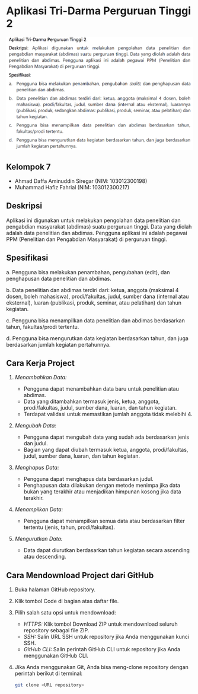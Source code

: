 # Aplikasi Tri-Darma Perguruan Tinggi 2

![Spesifikasi Tugas](./F3A35D29-4420-4DC3-A734-0D46C64DA83F.jpeg)

## Kelompok 7
- Ahmad Daffa Aminuddin Siregar (NIM: 103012300198)
- Muhammad Hafiz Fahrial (NIM: 103012300217)

## Deskripsi
Aplikasi ini digunakan untuk melakukan pengolahan data penelitian dan pengabdian masyarakat (abdimas) suatu perguruan tinggi. Data yang diolah adalah data penelitian dan abdimas. Pengguna aplikasi ini adalah pegawai PPM (Penelitian dan Pengabdian Masyarakat) di perguruan tinggi.


## Spesifikasi

a. Pengguna bisa melakukan penambahan, pengubahan (edit), dan penghapusan data penelitian dan abdimas.

b. Data penelitian dan abdimas terdiri dari: ketua, anggota (maksimal 4 dosen, boleh mahasiswa), prodi/fakultas, judul, sumber dana (internal atau eksternal), luaran (publikasi, produk, seminar, atau pelatihan) dan tahun kegiatan.

c. Pengguna bisa menampilkan data penelitian dan abdimas berdasarkan tahun, fakultas/prodi tertentu.

d. Pengguna bisa mengurutkan data kegiatan berdasarkan tahun, dan juga berdasarkan jumlah kegiatan pertahunnya.

## Cara Kerja Project

1. *Menambahkan Data:*
   - Pengguna dapat menambahkan data baru untuk penelitian atau abdimas.
   - Data yang ditambahkan termasuk jenis, ketua, anggota, prodi/fakultas, judul, sumber dana, luaran, dan tahun kegiatan.
   - Terdapat validasi untuk memastikan jumlah anggota tidak melebihi 4.

2. *Mengubah Data:*
   - Pengguna dapat mengubah data yang sudah ada berdasarkan jenis dan judul.
   - Bagian yang dapat diubah termasuk ketua, anggota, prodi/fakultas, judul, sumber dana, luaran, dan tahun kegiatan.

3. *Menghapus Data:*
   - Pengguna dapat menghapus data berdasarkan judul.
   - Penghapusan data dilakukan dengan metode menimpa jika data bukan yang terakhir atau menjadikan himpunan kosong jika data terakhir.

4. *Menampilkan Data:*
   - Pengguna dapat menampilkan semua data atau berdasarkan filter tertentu (jenis, tahun, prodi/fakultas).

5. *Mengurutkan Data:*
   - Data dapat diurutkan berdasarkan tahun kegiatan secara ascending atau descending.

## Cara Mendownload Project dari GitHub

1. Buka halaman GitHub repository.
2. Klik tombol Code di bagian atas daftar file.
3. Pilih salah satu opsi untuk mendownload:
   - *HTTPS:* Klik tombol Download ZIP untuk mendownload seluruh repository sebagai file ZIP.
   - *SSH:* Salin URL SSH untuk repository jika Anda menggunakan kunci SSH.
   - *GitHub CLI:* Salin perintah GitHub CLI untuk repository jika Anda menggunakan GitHub CLI.

4. Jika Anda menggunakan Git, Anda bisa meng-clone repository dengan perintah berikut di terminal:
   ```bash
   git clone <URL repository>
